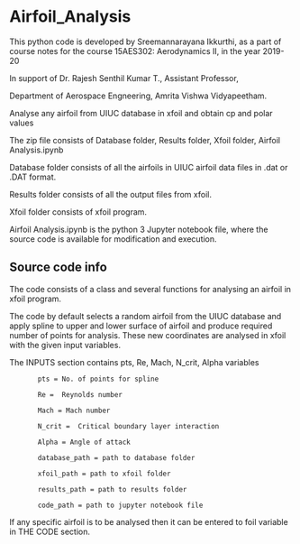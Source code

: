 # Airfoil_Analysis
This python code is developed by Sreemannarayana Ikkurthi,
as a part of course notes for the course 15AES302: Aerodynamics II, in the year 2019-20

In support of Dr. Rajesh Senthil Kumar T.,
Assistant Professor, 

Department of Aerospace Engneering, Amrita Vishwa Vidyapeetham.

Analyse any airfoil from UIUC database in xfoil and obtain cp and polar values

The zip file consists of Database folder, Results folder, Xfoil folder, Airfoil Analysis.ipynb

Database folder consists of all the airfoils in UIUC airfoil data files in .dat or .DAT format.

Results folder consists of all the output files from xfoil.

Xfoil folder consists of xfoil program.

Airfoil Analysis.ipynb is the python 3 Jupyter notebook file, where the source code is available for modification and execution.

## Source code info

The code consists of a class and several functions for analysing an airfoil in xfoil program.

The code by default selects a random airfoil from the UIUC database and apply spline to upper and lower surface of airfoil and produce required number of points for analysis.
These new coordinates are analysed in xfoil with the given input variables.

The INPUTS section contains pts, Re, Mach, N_crit, Alpha variables

           pts = No. of points for spline

           Re =  Reynolds number

           Mach = Mach number

           N_crit =  Critical boundary layer interaction

           Alpha = Angle of attack
           
           database_path = path to database folder
           
           xfoil_path = path to xfoil folder

           results_path = path to results folder

           code_path = path to jupyter notebook file

If any specific airfoil is to be analysed then it can be entered to foil variable in THE CODE section.

